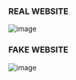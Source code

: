 ### REAL WEBSITE
![image](https://github.com/AyraStelmaszewski/Cheatsheet-Phising/assets/68444023/6bd84a36-b455-4a44-b165-185b2b9d4121)
### FAKE WEBSITE
![image](https://github.com/AyraStelmaszewski/Cheatsheet-Phising/assets/68444023/ed28ec52-d9dc-4169-8ad9-b5a5e6b7ba50)
